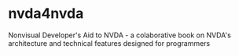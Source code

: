 nvda4nvda
=========

Nonvisual Developer's Aid to NVDA - a colaborative book on NVDA's architecture and technical features designed for programmers
